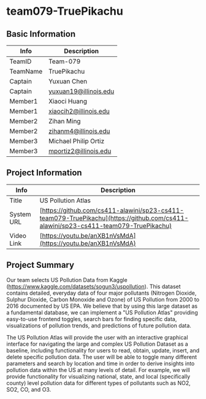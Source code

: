 # team079-TruePikachu

## Basic Information

|   Info      |        Description     |
| ----------- | ---------------------- |
| TeamID      |        Team-079        |
| TeamName    |       TruePikachu      |
| Captain     |       Yuxuan Chen      |
| Captain     |  yuxuan19@illinois.edu |
| Member1     |       Xiaoci Huang     |
| Member1     |  xiaocih2@illinois.edu |
| Member2     |        Zihan Ming      |
| Member2     |  zihanm4@illinois.edu  |
| Member3     |  Michael Philip Ortiz  |
| Member3     |  mportiz2@illinois.edu |

## Project Information

|   Info      |        Description     |
| ----------- | ---------------------- |
|  Title      |   US Pollution Atlas   |
| System URL  |      [https://github.com/cs411-alawini/sp23-cs411-team079-TruePikachu](https://github.com/cs411-alawini/sp23-cs411-team079-TruePikachu)    |
| Video Link  |      [https://youtu.be/anXB1nVsMdA](https://youtu.be/anXB1nVsMdA)     |

## Project Summary

Our team selects US Pollution Data from Kaggle (https://www.kaggle.com/datasets/sogun3/uspollution). This dataset contains detailed, everyday data of four major pollutants (Nitrogen Dioxide, Sulphur Dioxide, Carbon Monoxide and Ozone) of US Pollution from 2000 to 2016 documented by US EPA. We believe that by using this large dataset as a fundamental database, we can implement a "US Pollution Atlas" providing easy-to-use frontend toggles, search bars for finding specific data, visualizations of pollution trends, and predictions of future pollution data.

The US Pollution Atlas will provide the user with an interactive graphical interface for navigating the large and complex US Pollution Dataset as a baseline, including functionality for users to read, obtain, update, insert, and delete specific pollution data. The user will be able to toggle many different parameters and search by location and time in order to derive insights into pollution data within the US at many levels of detail. For example, we will provide functionality for visualizing national, state, and local (specifically county) level pollution data for different types of pollutants such as NO2, SO2, CO, and O3.
